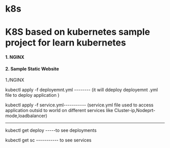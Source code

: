 # k8s
<h1>K8S based on kubernetes sample project for learn kubernetes </h1>

<h4> 1. NGINX  </h4>
<h4> 2. Sample Static Website </h4>

1./NGINX

kubectl apply -f deployemnt.yml --------
(it will ddeploy deployemnt .yml file to deploy application )

kubectl apply -f service.yml-----------
(service.yml file used to access application outsid to world on different services like Cluster-ip,Nodeprt-mode,loadbalancer)

-------------------------------------------------------------------------------------------------------------------------------------------------------------------------

kubectl get deploy -----to see deployments

kubectl get sc  ----------- to see services
